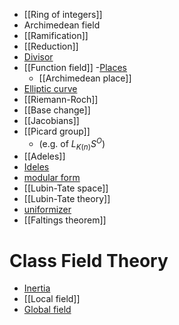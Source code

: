 - [[Ring of integers]]
-  Archimedean field
- [[Ramification]]
- [[Reduction]]
- [Divisor](Divisor.md)
- [[Function field]]
-[Places](place.md)
	- [[Archimedean place]]
- [Elliptic curve](Elliptic%20curve.md)
- [[Riemann-Roch]]
- [[Base change]]
- [[Jacobians]]
- [[Picard group]] 
	- (e.g. of $L_{K(n)}S^O$)
- [[Adeles]]
- [Ideles](Ideles.md)
- [modular form](modular%20form.md)
- [[Lubin-Tate space]]
- [[Lubin-Tate theory]]
- [uniformizer](uniformizer)
- [[Faltings theorem]]

# Class Field Theory

- [Inertia](Inertia.md)
- [[Local field]]
- [Global field](Global%20field)
